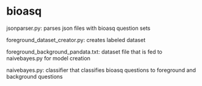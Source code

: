 # bioasq

jsonparser.py: parses json files with bioasq question sets

foreground_dataset_creator.py: creates labeled dataset

foreground_background_pandata.txt: dataset file that is fed to naivebayes.py for model creation

naivebayes.py: classifier that classifies bioasq questions to foreground and background questions

